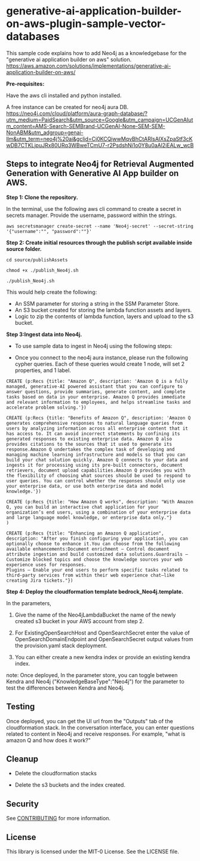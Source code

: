 # generative-ai-application-builder-on-aws-plugin-sample-vector-databases
This sample code explains how to add Neo4j as a knowledgebase for the "generative ai application builder on aws" solution.
https://aws.amazon.com/solutions/implementations/generative-ai-application-builder-on-aws/

**Pre-requisites:**

Have the aws cli installed and python installed.

A free instance can be created for neo4j aura DB. 
https://neo4j.com/cloud/platform/aura-graph-database/?utm_medium=PaidSearch&utm_source=Google&utm_campaign=UCGenAIutm_content=AMS-Search-SEMBrand-UCGenAI-None-SEM-SEM-NonABM&utm_adgroup=genai-llm&utm_term=neo4j%20ai&gclid=Cj0KCQjwwMqvBhCtARIsAIXsZpaStf3cKwDB7CTKLjpuJRx80URq3WBweTCmU7-r2PsdshNi1o0Y8u0aAl2iEALw_wcB


## Steps to integrate Neo4j for Retrieval Augmented Generation with Generative AI App builder on AWS.

**Step 1: Clone the repository.**

In the terminal, use the following aws cli command to create a secret in secrets manager. Provide the username, password within the strings.

```
aws secretsmanager create-secret --name 'Neo4j-secret' --secret-string '{"username":"", "password":""}'

```
**Step 2: Create initial resources through the publish script available inside source folder.**

```
cd source/publishAssets

chmod +x ./publish_Neo4j.sh

./publish_Neo4j.sh

```
This would help create the following:
-  An SSM parameter for storing a string in the SSM Parameter Store.
-  An S3 bucket created for storing the lambda function assets and layers.
-  Logic to zip the contents of lambda function, layers and upload to the s3 bucket. 


**Step 3:Ingest data into Neo4j.**

- To use sample data to ingest in Neo4j using the following steps:

- Once you connect to the neo4j aura instance, please run the following cypher queries. Each of these queries would create 1 node, will set 2 properties, and 1 label.

```
CREATE (p:Recs {title: "Amazon Q", description: 'Amazon Q is a fully managed, generative-AI powered assistant that you can configure to answer questions, provide summaries, generate content, and complete tasks based on data in your enterprise. Amazon Q provides immediate and relevant information to employees, and helps streamline tasks and accelerate problem solving.'})
```

```
CREATE (p:Recs {title: "Benefits of Amazon Q", description: 'Amazon Q generates comprehensive responses to natural language queries from users by analyzing information across all enterprise content that it has access to. It can avoid incorrect statements by confining its generated responses to existing enterprise data. Amazon Q also provides citations to the sources that it used to generate its response.Amazon Q undertakes the complex task of developing and managing machine learning infrastructure and models so that you can build your chat solution quickly. Amazon Q connects to your data and ingests it for processing using its pre-built connectors, document retrievers, document upload capabilities.Amazon Q provides you with the flexibility of choosing what sources should be used to respond to user queries. You can control whether the responses should only use your enterprise data, or use both enterprise data and model knowledge.'})

```

```
CREATE (p:Recs {title: "How Amazon Q works", description: "With Amazon Q, you can build an interactive chat application for your organization’s end users, using a combination of your enterprise data and large language model knowledge, or enterprise data only."}
)
```
```
CREATE (p:Recs {title: "Enhancing an Amazon Q application", description: "After you finish configuring your application, you can optionally choose to enhance it.You can choose from the following available enhancements:Document enrichment – Control document attribute ingestion and build customized data solutions.Guardrails – Customize blocked topics and choose the knowledge sources your web experience uses for responses.
Plugins – Enable your end users to perform specific tasks related to third-party services from within their web experience chat—like creating Jira tickets."})
```


**Step 4: Deploy the cloudformation template bedrock_Neo4j.template.**

In the parameters,

1. Give the name of the Neo4jLambdaBucket the name of the newly created s3 bucket in your AWS account from step 2.

2. For ExistingOpenSearchHost and OpenSearchSecret enter the value of OpenSearchDomainEndpoint and OpenSearchSecret output values from the provision.yaml stack deployment.

3. You can either create a new kendra index or provide an existing kendra index. 

note: Once deployed, In the parameter store, you can toggle between Kendra and Neo4j ("KnowledgeBaseType":"Neo4j") for the parameter to test the differences between Kendra and Neo4j. 

## Testing
Once deployed, you can get the UI url from the "Outputs" tab of the cloudformation stack. In the conversation interface, you can enter questions related to content in Neo4j and receive responses. For example, "what is amazon Q and how does it work?"

## Cleanup

- Delete the cloudformation stacks

- Delete the s3 buckets and the index created.


## Security

See [CONTRIBUTING](CONTRIBUTING.md#security-issue-notifications) for more information.

## License

This library is licensed under the MIT-0 License. See the LICENSE file.

